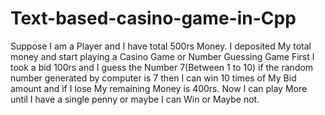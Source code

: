 # Text-based-casino-game-in-Cpp

 Suppose I am a Player and I have total 500rs  Money. I deposited My total money and start playing a Casino Game or Number Guessing Game First I took a bid 100rs and I guess the Number 7(Between 1 to 10) if the random number generated by computer is 7 then I can win 10 times of My Bid amount and if I lose My remaining Money is 400rs. Now I can play More until I have a single penny or maybe I can Win or Maybe not.
